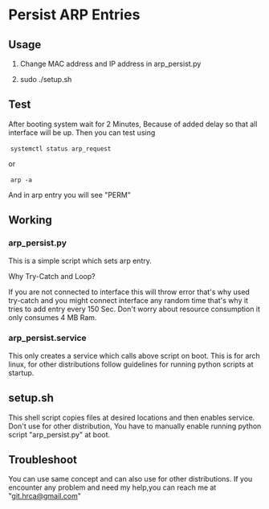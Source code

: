 # Persist ARP Entries

## Usage

1. Change MAC address and IP address in arp_persist.py

2. sudo ./setup.sh

## Test

After booting system wait for 2 Minutes, Because of added delay so that all interface will be up. Then you can test using

​	```systemctl status arp_request```

or

​	```arp -a```

And in arp entry you will see "PERM"

## Working

### arp_persist.py

This is a simple script which sets arp entry.

Why Try-Catch and Loop?

If you are not connected to interface this will throw error that's why used try-catch and you might connect interface any random time that's why it tries to add entry every 150 Sec. Don't worry about resource consumption it only consumes 4 MB Ram.

### arp_persist.service

This only creates a service which calls above script on boot. This is for arch linux, for other distributions follow guidelines for running python scripts at startup.

## setup.sh

This shell script copies files at desired locations and then enables service. Don't use for other distribution, You have to manually enable running python script "arp_persist.py" at boot.

## Troubleshoot

You can use same concept and can also use for other distributions. If you encounter any problem and  need my help,you can reach me at "git.hrca@gmail.com"
